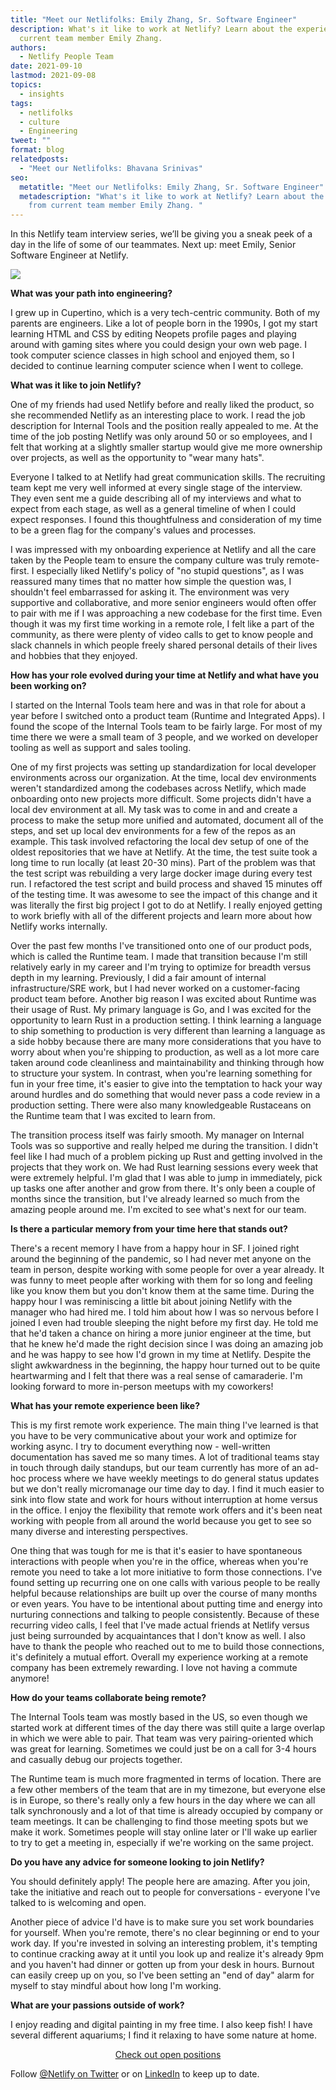 ```yaml
---
title: "Meet our Netlifolks: Emily Zhang, Sr. Software Engineer"
description: What's it like to work at Netlify? Learn about the experience from
  current team member Emily Zhang.
authors:
  - Netlify People Team
date: 2021-09-10
lastmod: 2021-09-08
topics:
  - insights
tags:
  - netlifolks
  - culture
  - Engineering
tweet: ""
format: blog
relatedposts:
  - "Meet our Netlifolks: Bhavana Srinivas"
seo:
  metatitle: "Meet our Netlifolks: Emily Zhang, Sr. Software Engineer"
  metadescription: "What's it like to work at Netlify? Learn about the experience
    from current team member Emily Zhang. "
---
```

In this Netlify team interview series, we’ll be giving you a sneak peek of a day in the life of some of our teammates. Next up: meet Emily, Senior Software Engineer at Netlify.

![](/v3/img/blog/emily-zhang.jpg)

**What was your path into engineering?**

I grew up in Cupertino, which is a very tech-centric community. Both of my parents are engineers. Like a lot of people born in the 1990s, I got my start learning HTML and CSS by editing Neopets profile pages and playing around with gaming sites where you could design your own web page. I took computer science classes in high school and enjoyed them, so I decided to continue learning computer science when I went to college.

**What was it like to join Netlify?**

One of my friends had used Netlify before and really liked the product, so she recommended Netlify as an interesting place to work. I read the job description for Internal Tools and the position really appealed to me. At the time of the job posting Netlify was only around 50 or so employees, and I felt that working at a slightly smaller startup would give me more ownership over projects, as well as the opportunity to "wear many hats".

Everyone I talked to at Netlify had great communication skills. The recruiting team kept me very well informed at every single stage of the interview. They even sent me a guide describing all of my interviews and what to expect from each stage, as well as a general timeline of when I could expect responses. I found this thoughtfulness and consideration of my time to be a green flag for the company's values and processes.

I was impressed with my onboarding experience at Netlify and all the care taken by the People team to ensure the company culture was truly remote-first. I especially liked Netlify's policy of "no stupid questions", as I was reassured many times that no matter how simple the question was, I shouldn't feel embarrassed for asking it. The environment was very supportive and collaborative, and more senior engineers would often offer to pair with me if I was approaching a new codebase for the first time. Even though it was my first time working in a remote role, I felt like a part of the community, as there were plenty of video calls to get to know people and slack channels in which people freely shared personal details of their lives and hobbies that they enjoyed.

**How has your role evolved during your time at Netlify and what have you been working on?**

I started on the Internal Tools team here and was in that role for about a year before I switched onto a product team (Runtime and Integrated Apps). I found the scope of the Internal Tools team to be fairly large. For most of my time there we were a small team of 3 people, and we worked on developer tooling as well as support and sales tooling.

One of my first projects was setting up standardization for local developer environments across our organization. At the time, local dev environments weren't standardized among the codebases across Netlify, which made onboarding onto new projects more difficult. Some projects didn't have a local dev environment at all. My task was to come in and and create a process to make the setup more unified and automated, document all of the steps, and set up local dev environments for a few of the repos as an example. This task involved refactoring the local dev setup of one of the oldest repositories that we have at Netlify. At the time, the test suite took a long time to run locally (at least 20-30 mins). Part of the problem was that the test script was rebuilding a very large docker image during every test run. I refactored the test script and build process and shaved 15 minutes off of the testing time. It was awesome to see the impact of this change and it was literally the first big project I got to do at Netlify. I really enjoyed getting to work briefly with all of the different projects and learn more about how Netlify works internally.

Over the past few months I've transitioned onto one of our product pods, which is called the Runtime team. I made that transition because I'm still relatively early in my career and I'm trying to optimize for breadth versus depth in my learning. Previously, I did a fair amount of internal infrastructure/SRE work, but I had never worked on a customer-facing product team before. Another big reason I was excited about Runtime was their usage of Rust. My primary language is Go, and I was excited for the opportunity to learn Rust in a production setting. I think learning a language to ship something to production is very different than learning a language as a side hobby because there are many more considerations that you have to worry about when you're shipping to production, as well as a lot more care taken around code cleanliness and maintainability and thinking through how to structure your system. In contrast, when you're learning something for fun in your free time, it's easier to give into the temptation to hack your way around hurdles and do something that would never pass a code review in a production setting. There were also many knowledgeable Rustaceans on the Runtime team that I was excited to learn from.

The transition process itself was fairly smooth. My manager on Internal Tools was so supportive and really helped me during the transition. I didn't feel like I had much of a problem picking up Rust and getting involved in the projects that they work on. We had Rust learning sessions every week that were extremely helpful. I'm glad that I was able to jump in immediately, pick up tasks one after another and grow from there. It's only been a couple of months since the transition, but I've already learned so much from the amazing people around me. I'm excited to see what's next for our team.

**Is there a particular memory from your time here that stands out?**

There's a recent memory I have from a happy hour in SF. I joined right around the beginning of the pandemic, so I had never met anyone on the team in person, despite working with some people for over a year already. It was funny to meet people after working with them for so long and feeling like you know them but you don't know them at the same time. During the happy hour I was reminiscing a little bit about joining Netlify with the manager who had hired me. I told him about how I was so nervous before I joined I even had trouble sleeping the night before my first day. He told me that he'd taken a chance on hiring a more junior engineer at the time, but that he knew he'd made the right decision since I was doing an amazing job and he was happy to see how I'd grown in my time at Netlify. Despite the slight awkwardness in the beginning, the happy hour turned out to be quite heartwarming and I felt that there was a real sense of camaraderie. I'm looking forward to more in-person meetups with my coworkers!

**What has your remote experience been like?**

This is my first remote work experience. The main thing I've learned is that you have to be very communicative about your work and optimize for working async. I try to document everything now - well-written documentation has saved me so many times. A lot of traditional teams stay in touch through daily standups, but our team currently has more of an ad-hoc process where we have weekly meetings to do general status updates but we don't really micromanage our time day to day. I find it much easier to sink into flow state and work for hours without interruption at home versus in the office. I enjoy the flexibility that remote work offers and it's been neat working with people from all around the world because you get to see so many diverse and interesting perspectives.

One thing that was tough for me is that it's easier to have spontaneous interactions with people when you're in the office, whereas when you're remote you need to take a lot more initiative to form those connections. I've found setting up recurring one on one calls with various people to be really helpful because relationships are built up over the course of many months or even years. You have to be intentional about putting time and energy into nurturing connections and talking to people consistently. Because of these recurring video calls, I feel that I've made actual friends at Netlify versus just being surrounded by acquaintances that I don't know as well. I also have to thank the people who reached out to me to build those connections, it's definitely a mutual effort. Overall my experience working at a remote company has been extremely rewarding. I love not having a commute anymore!

**How do your teams collaborate being remote?**

The Internal Tools team was mostly based in the US, so even though we started work at different times of the day there was still quite a large overlap in which we were able to pair. That team was very pairing-oriented which was great for learning. Sometimes we could just be on a call for 3-4 hours and casually debug our projects together.

The Runtime team is much more fragmented in terms of location. There are a few other members of the team that are in my timezone, but everyone else is in Europe, so there's really only a few hours in the day where we can all talk synchronously and a lot of that time is already occupied by company or team meetings. It can be challenging to find those meeting spots but we make it work. Sometimes people will stay online later or I'll wake up earlier to try to get a meeting in, especially if we're working on the same project.

**Do you have any advice for someone looking to join Netlify?**

You should definitely apply! The people here are amazing. After you join, take the initiative and reach out to people for conversations - everyone I've talked to is welcoming and open.

Another piece of advice I'd have is to make sure you set work boundaries for yourself. When you're remote, there's no clear beginning or end to your work day. If you're invested in solving an interesting problem, it's tempting to continue cracking away at it until you look up and realize it's already 9pm and you haven't had dinner or gotten up from your desk in hours. Burnout can easily creep up on you, so I've been setting an "end of day" alarm for myself to stay mindful about how long I'm working.

**What are your passions outside of work?**

I enjoy reading and digital painting in my free time. I also keep fish! I have several different aquariums; I find it relaxing to have some nature at home.

<p style="text-align:center"><a href="https://www.netlify.com/careers/" class="button">Check out open positions</a></p>

Follow [@Netlify on Twitter](https://twitter.com/netlify) or on [LinkedIn](https://www.linkedin.com/company/netlify) to keep up to date.